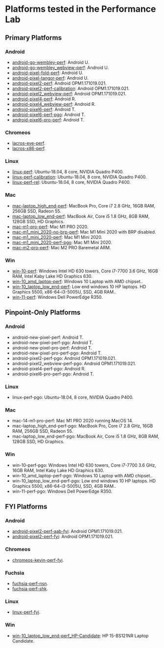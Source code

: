 
[comment]: # (AUTOGENERATED FILE DO NOT EDIT)
[comment]: # (See //tools/perf/generate_perf_data to make changes)

# Platforms tested in the Performance Lab

## Primary Platforms

### Android

 * [android-go-wembley-perf](https://ci.chromium.org/p/chrome/builders/ci/android-go-wembley-perf): Android U.
 * [android-go-wembley_webview-perf](https://ci.chromium.org/p/chrome/builders/ci/android-go-wembley_webview-perf): Android U.
 * [android-pixel-fold-perf](https://ci.chromium.org/p/chrome/builders/ci/android-pixel-fold-perf): Android U.
 * [android-pixel-tangor-perf](https://ci.chromium.org/p/chrome/builders/ci/android-pixel-tangor-perf): Android U.
 * [android-pixel2-perf](https://ci.chromium.org/p/chrome/builders/ci/android-pixel2-perf): Android OPM1.171019.021.
 * [android-pixel2-perf-calibration](https://ci.chromium.org/p/chrome/builders/ci/android-pixel2-perf-calibration): Android OPM1.171019.021.
 * [android-pixel2_webview-perf](https://ci.chromium.org/p/chrome/builders/ci/android-pixel2_webview-perf): Android OPM1.171019.021.
 * [android-pixel4-perf](https://ci.chromium.org/p/chrome/builders/ci/android-pixel4-perf): Android R.
 * [android-pixel4_webview-perf](https://ci.chromium.org/p/chrome/builders/ci/android-pixel4_webview-perf): Android R.
 * [android-pixel6-perf](https://ci.chromium.org/p/chrome/builders/ci/android-pixel6-perf): Android T.
 * [android-pixel6-perf-pgo](https://ci.chromium.org/p/chrome/builders/ci/android-pixel6-perf-pgo): Android T.
 * [android-pixel6-pro-perf](https://ci.chromium.org/p/chrome/builders/ci/android-pixel6-pro-perf): Android T.

### Chromeos

 * [lacros-eve-perf](https://ci.chromium.org/p/chrome/builders/ci/lacros-eve-perf).
 * [lacros-x86-perf](https://ci.chromium.org/p/chrome/builders/ci/lacros-x86-perf).

### Linux

 * [linux-perf](https://ci.chromium.org/p/chrome/builders/ci/linux-perf): Ubuntu-18.04, 8 core, NVIDIA Quadro P400.
 * [linux-perf-calibration](https://ci.chromium.org/p/chrome/builders/ci/linux-perf-calibration): Ubuntu-18.04, 8 core, NVIDIA Quadro P400.
 * [linux-perf-rel](https://ci.chromium.org/p/chrome/builders/ci/linux-perf-rel): Ubuntu-18.04, 8 core, NVIDIA Quadro P400.

### Mac

 * [mac-laptop_high_end-perf](https://ci.chromium.org/p/chrome/builders/ci/mac-laptop_high_end-perf): MacBook Pro, Core i7 2.8 GHz, 16GB RAM, 256GB SSD, Radeon 55.
 * [mac-laptop_low_end-perf](https://ci.chromium.org/p/chrome/builders/ci/mac-laptop_low_end-perf): MacBook Air, Core i5 1.8 GHz, 8GB RAM, 128GB SSD, HD Graphics.
 * [mac-m1-pro-perf](https://ci.chromium.org/p/chrome/builders/ci/mac-m1-pro-perf): Mac M1 PRO 2020.
 * [mac-m1_mini_2020-no-brp-perf](https://ci.chromium.org/p/chrome/builders/ci/mac-m1_mini_2020-no-brp-perf): Mac M1 Mini 2020 with BRP disabled.
 * [mac-m1_mini_2020-perf](https://ci.chromium.org/p/chrome/builders/ci/mac-m1_mini_2020-perf): Mac M1 Mini 2020.
 * [mac-m1_mini_2020-perf-pgo](https://ci.chromium.org/p/chrome/builders/ci/mac-m1_mini_2020-perf-pgo): Mac M1 Mini 2020.
 * [mac-m2-pro-perf](https://ci.chromium.org/p/chrome/builders/ci/mac-m2-pro-perf): Mac M2 PRO Baremetal ARM.

### Win

 * [win-10-perf](https://ci.chromium.org/p/chrome/builders/ci/win-10-perf): Windows Intel HD 630 towers, Core i7-7700 3.6 GHz, 16GB RAM, Intel Kaby Lake HD Graphics 630.
 * [win-10_amd_laptop-perf](https://ci.chromium.org/p/chrome/builders/ci/win-10_amd_laptop-perf): Windows 10 Laptop with AMD chipset..
 * [win-10_laptop_low_end-perf](https://ci.chromium.org/p/chrome/builders/ci/win-10_laptop_low_end-perf): Low end windows 10 HP laptops. HD Graphics 5500, x86-64-i3-5005U, SSD, 4GB RAM..
 * [win-11-perf](https://ci.chromium.org/p/chrome/builders/ci/win-11-perf): Windows Dell PowerEdge R350.

## Pinpoint-Only Platforms

### Android

 * android-new-pixel-perf: Android T.
 * android-new-pixel-perf-pgo: Android T.
 * android-new-pixel-pro-perf: Android T.
 * android-new-pixel-pro-perf-pgo: Android T.
 * android-pixel2-perf-pgo: Android OPM1.171019.021.
 * android-pixel2_webview-perf-pgo: Android OPM1.171019.021.
 * android-pixel4-perf-pgo: Android R.
 * android-pixel6-pro-perf-pgo: Android T.

### Linux

 * linux-perf-pgo: Ubuntu-18.04, 8 core, NVIDIA Quadro P400.

### Mac

 * mac-14-m1-pro-perf: Mac M1 PRO 2020 running MacOS 14.
 * mac-laptop_high_end-perf-pgo: MacBook Pro, Core i7 2.8 GHz, 16GB RAM, 256GB SSD, Radeon 55.
 * mac-laptop_low_end-perf-pgo: MacBook Air, Core i5 1.8 GHz, 8GB RAM, 128GB SSD, HD Graphics.

### Win

 * win-10-perf-pgo: Windows Intel HD 630 towers, Core i7-7700 3.6 GHz, 16GB RAM, Intel Kaby Lake HD Graphics 630.
 * win-10_amd_laptop-perf-pgo: Windows 10 Laptop with AMD chipset..
 * win-10_laptop_low_end-perf-pgo: Low end windows 10 HP laptops. HD Graphics 5500, x86-64-i3-5005U, SSD, 4GB RAM..
 * win-11-perf-pgo: Windows Dell PowerEdge R350.

## FYI Platforms

### Android

 * [android-pixel2-perf-aab-fyi](https://ci.chromium.org/p/chrome/builders/ci/android-pixel2-perf-aab-fyi): Android OPM1.171019.021.
 * [android-pixel2-perf-fyi](https://ci.chromium.org/p/chrome/builders/ci/android-pixel2-perf-fyi): Android OPM1.171019.021.

### Chromeos

 * [chromeos-kevin-perf-fyi](https://ci.chromium.org/p/chrome/builders/ci/chromeos-kevin-perf-fyi).

### Fuchsia

 * [fuchsia-perf-nsn](https://ci.chromium.org/p/chrome/builders/ci/fuchsia-perf-nsn).
 * [fuchsia-perf-shk](https://ci.chromium.org/p/chrome/builders/ci/fuchsia-perf-shk).

### Linux

 * [linux-perf-fyi](https://ci.chromium.org/p/chrome/builders/ci/linux-perf-fyi).

### Win

 * [win-10_laptop_low_end-perf_HP-Candidate](https://ci.chromium.org/p/chrome/builders/ci/win-10_laptop_low_end-perf_HP-Candidate): HP 15-BS121NR Laptop Candidate.

